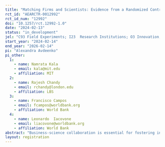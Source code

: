 ```yaml
---
title: "Matching Firms and Scientists: Evidence from a Randomized Control Trial"
rct_id: "AEARCTR-0012992"
rct_id_num: "12992"
doi: "10.1257/rct.12992-1.0"
date: "2024-02-13"
status: "in_development"
jel: "C93 Field Experiments; I23  Research Institutions; O3 Innovation; Q55 Technological Innovation"
start_year: "2024-02-14"
end_year: "2026-02-14"
pi: "Alexandra Avdeenko"
pi_other:
  1:
    - name: Namrata Kala
    - email: kala@mit.edu
    - affiliation: MIT
  2:
    - name: Rajesh Chandy
    - email: rchandy@london.edu
    - affiliation: LBS
  3:
    - name: Francisco Campos
    - email: fcampos@worldbank.org
    - affiliation: World Bank
  4:
    - name: Leonardo  Iacovone
    - email: liacovone@worldbank.org
    - affiliation: World Bank
abstract: "Business-science collaboration is essential for fostering innovation and economic development, particularly in rapidly evolving sectors like AI and Energy Efficiency and Sustainability. We study how to enhance the collaboration between firms and scientists given persistent barriers such as information frictions, behavioral biases, and high transaction costs. To address existing challenges, the research investigates the potential of matchmaking interventions. Specifically, it evaluates the SCINERGY '24 Pilot in Croatia, designed to match firms with scientists possessing relevant expertise and provide comprehensive support throughout their collaborative endeavors. Matchmakers facilitate meetings, offer guidance, and assist in knowledge transfer on topics such as IP regulations and partnership agreements. Collaborative projects between matched pairs of scientists and businesses are undertaken during the matchmaking phase. 100 firms are randomly selected for support and 110 are in the control group. The difference in performance of the two groups of firms over time will be investigated by capturing differences in collaboration rates/ fields/ quality of collaboration, innovation outcomes, and firm growth. The study shall help improving the understanding of factors driving successful business-science partnerships. It shall offer causal and descriptive insights on the potential of interventions that enhance collaboration in academia and industry and through that on their potential to foster innovation and economic development, while also discerning differential effects for different firm types (e.g., w/o prior experience in collaborating with academia or w/o clear research support needs). "
layout: registration
---
```


